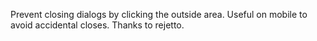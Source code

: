 Prevent closing dialogs by clicking the outside area. Useful on mobile to avoid accidental closes. Thanks to rejetto.
